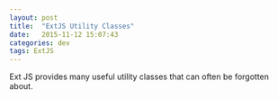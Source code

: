```yaml
---
layout: post
title:  "ExtJS Utility Classes"
date:   2015-11-12 15:07:43
categories: dev
tags: ExtJS
---
```


Ext JS provides many useful utility classes that can often be forgotten about.
